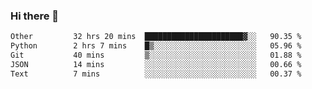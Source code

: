 ### Hi there 👋

<!--
**swolbroham/swolbroham** is a ✨ _special_ ✨ repository because its `README.md` (this file) appears on your GitHub profile.

Here are some ideas to get you started:

- 🔭 I’m currently working on ...
- 🌱 I’m currently learning ...
- 👯 I’m looking to collaborate on ...
- 🤔 I’m looking for help with ...
- 💬 Ask me about ...
- 📫 How to reach me: ...
- 😄 Pronouns: ...
- ⚡ Fun fact: ...
-->


<!--START_SECTION:waka-->

```txt
Other         32 hrs 20 mins  ██████████████████████▓░░   90.35 %
Python        2 hrs 7 mins    █▒░░░░░░░░░░░░░░░░░░░░░░░   05.96 %
Git           40 mins         ▒░░░░░░░░░░░░░░░░░░░░░░░░   01.88 %
JSON          14 mins         ░░░░░░░░░░░░░░░░░░░░░░░░░   00.66 %
Text          7 mins          ░░░░░░░░░░░░░░░░░░░░░░░░░   00.37 %
```

<!--END_SECTION:waka-->
